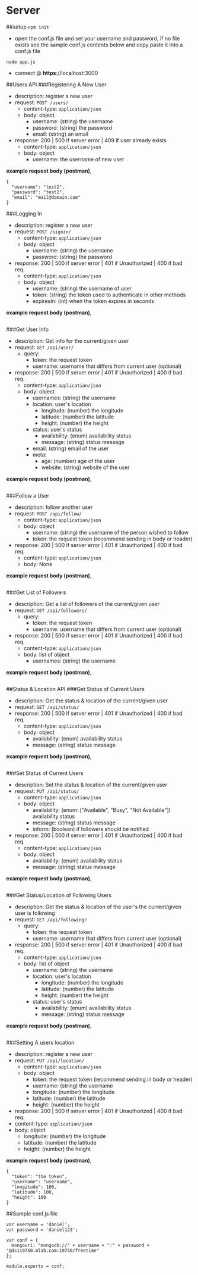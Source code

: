 # Server
##setup
``npm init``
- open the conf.js file and set your username and password, if no file exists see the sample conf.js contents below and copy paste it into a conf.js file

``node app.js``
- connect @ **https**://localhost:3000

##Users API
###Registering A New User
- description: register a new user
- request: `POST /users/`
  - content-type: `application/json`
  - body: object
    - username: (string) the username
    - password: (string) the password
    - email: (string) an email
- response: 200 | 500 if server error | 409 if user already exists
  - content-type: `application/json`
  - body: object
    - username: the username of new user

**example request body (postman)**,
```
{
  "username": "test2",
  "password": "test2",
  "email": "mail@domain.com"
}
```


###Logging In
- description: register a new user
- request: `POST /signin/`
  - content-type: `application/json`
  - body: object
    - username: (string) the username
    - password: (string) the password
- response: 200 | 500 if server error | 401 if Unauthorized | 400 if bad req.
  - content-type: `application/json`
  - body: object
    - username: (string) the username of user
    - token: (string) the token used to authenticate in other methods
    - expiresIn: (int) when the token expires in seconds

**example request body (postman)**,
```

```


###Get User Info
- description: Get info for the current/given user
- request: `GET /api/user/`
  - query:
    - token: the request token
    - username: username that differs from current user (optional)
- response: 200 | 500 if server error | 401 if Unauthorized | 400 if bad req.
  - content-type: `application/json`
  - body: object
    - usernames: (string) the username
    - location: user's location
      - longitude: (number) the longitude
      - latitude: (number) the latitude
      - height: (number) the height
    - status: user's status
      - availability: (enum) availability status
      - message: (string) status message
    - email: (string) email of the user
    - meta:
      - age: (number) age of the user
      - website: (string) website of the user

**example request body (postman)**,
```

```


###Follow a User
- description: follow another user
- request: `POST /api/follow/`
  - content-type: `application/json`
  - body: object
    - username: (string) the username of the person wished to follow
    - token: the request token (recommend sending in body or header)
- response: 200 | 500 if server error | 401 if Unauthorized | 400 if bad req.
  - content-type: `application/json`
  - body: None

**example request body (postman)**,
```

```


###Get List of Followers
- description: Get a list of followers of the current/given user
- request: `GET /api/followers/`
  - query:
    - token: the request token
    - username: username that differs from current user (optional)
- response: 200 | 500 if server error | 401 if Unauthorized | 400 if bad req.
  - content-type: `application/json`
  - body: list of object
    - usernames: (string) the username

**example request body (postman)**,
```

```

##Status & Location API
###Get Status of Current Users
- description: Get the status & location of the current/given user
- request: `GET /api/status/`
- response: 200 | 500 if server error | 401 if Unauthorized | 400 if bad req.
  - content-type: `application/json`
  - body: object
    - availability: (enum) availability status
    - message: (string) status message

**example request body (postman)**,
```

```


###Set Status of Current Users
- description: Set the status & location of the current/given user
- request: `PUT /api/status/`
  - content-type: `application/json`
  - body: object
    - availability: (enum: ["Available", "Busy", "Not Available"]) availability status
    - message: (string) status message
    - inform: (boolean) if followers should be notified
- response: 200 | 500 if server error | 401 if Unauthorized | 400 if bad req.
  - content-type: `application/json`
  - body: object
    - availability: (enum) availability status
    - message: (string) status message

**example request body (postman)**,
```

```


###Get Status/Location of Following Users
- description: Get the status & location of the user's the current/given user is following
- request: `GET /api/following/`
  - query:
    - token: the request token
    - username: username that differs from current user (optional)
- response: 200 | 500 if server error | 401 if Unauthorized | 400 if bad req.
  - content-type: `application/json`
  - body: list of object
    - username: (string) the username
    - location: user's location
      - longitude: (number) the longitude
      - latitude: (number) the latitude
      - height: (number) the height
    - status: user's status
      - availability: (enum) availability status
      - message: (string) status message

**example request body (postman)**,
```

```


###Setting A users location
- description: register a new user
- request: `PUT /api/location/`
  - content-type: `application/json`
  - body: object
    - token: the request token (recommend sending in body or header)
    - username: (string) the username
    - longitude: (number) the longitude
    - latitude: (number) the latitude
    - height: (number) the height
 - response: 200 | 500 if server error | 401 if Unauthorized | 400 if bad req.
  - content-type: `application/json`
  - body: object
    - longitude: (number) the longitude
    - latitude: (number) the latitude
    - height: (number) the height

  **example request body (postman)**,
  ```
  {
  	"token": "the token",
  	"username": "username",
  	"longitude": 100,
  	"latitude": 100,
  	"height": 100
  }
  ```

##Sample conf.js file
```
var username = 'daniel';
var password = 'daniel123';

var conf = {
  mongouri: "mongodb://" + username + ":" + password + "@ds119750.mlab.com:19750/freetime"
};

module.exports = conf;
```
